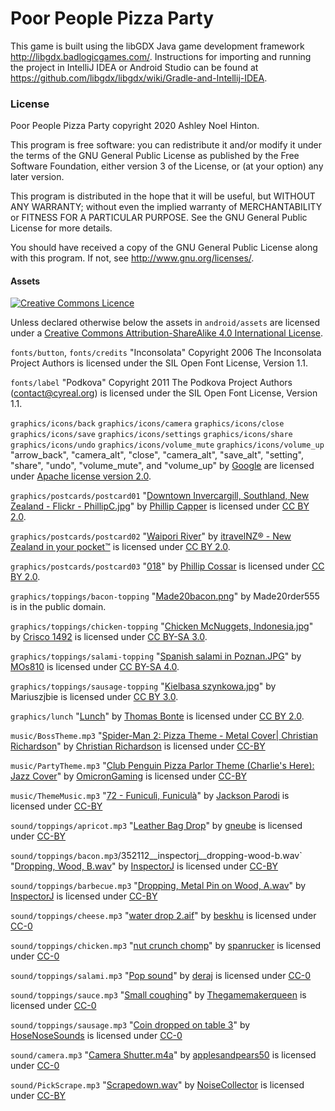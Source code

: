 # Poor People Pizza Party

This game is built using the libGDX Java game development
framework <http://libgdx.badlogicgames.com/>. Instructions for
importing and running the project in IntelliJ IDEA or Android Studio
can be found
at <https://github.com/libgdx/libgdx/wiki/Gradle-and-Intellij-IDEA>.

### License

Poor People Pizza Party copyright 2020 Ashley Noel Hinton.

This program is free software: you can redistribute it and/or modify
it under the terms of the GNU General Public License as published by
the Free Software Foundation, either version 3 of the License, or (at
your option) any later version.
          
This program is distributed in the hope that it will be useful, but
WITHOUT ANY WARRANTY; without even the implied warranty of
MERCHANTABILITY or FITNESS FOR A PARTICULAR PURPOSE.  See the GNU
General Public License for more details.
          
You should have received a copy of the GNU General Public License
along with this program.  If not, see <http://www.gnu.org/licenses/>.

#### Assets

[![Creative Commons Licence](https://i.creativecommons.org/l/by-sa/4.0/88x31.png)](http://creativecommons.org/licenses/by-sa/4.0/)

Unless declared otherwise below the assets in `android/assets` are licensed 
under a [Creative Commons Attribution-ShareAlike 4.0 International 
License](http://creativecommons.org/licenses/by-sa/4.0/).

`fonts/button`, `fonts/credits` "Inconsolata" Copyright 2006 The Inconsolata Project Authors
is licensed under the SIL Open Font License, Version 1.1.

`fonts/label` "Podkova" Copyright 2011 The Podkova Project Authors 
(contact@cyreal.org) is licensed under the SIL Open Font License, Version 1.1.

`graphics/icons/back` `graphics/icons/camera` `graphics/icons/close` 
`graphics/icons/save` `graphics/icons/settings` `graphics/icons/share` 
`graphics/icons/undo` `graphics/icons/volume_mute` `graphics/icons/volume_up`
"arrow_back", "camera_alt", "close", "camera_alt", "save_alt", "setting", "share", "undo", 
"volume_mute", and "volume_up" by 
[Google](https://material.io/tools/icons/) are licensed under 
[Apache license version 2.0](https://www.apache.org/licenses/LICENSE-2.0.html).

`graphics/postcards/postcard01`
"[Downtown Invercargill, Southland, New Zealand - Flickr - PhillipC.jpg](https://commons.wikimedia.org/wiki/File:Downtown_Invercargill,_Southland,_New_Zealand_-_Flickr_-_PhillipC.jpg)"
by [Phillip Capper](https://www.flickr.com/people/42033648@N00) is licensed
under [CC BY 2.0](https://creativecommons.org/licenses/by/2.0/deed.en).

`graphics/postcards/postcard02`
"[Waipori River](https://www.flickr.com/photos/itravelnz/28166819765/)"
by [itravelNZ® - New Zealand in your pocket™](https://www.flickr.com/photos/itravelnz/)
is licensed under [CC BY 2.0](https://creativecommons.org/licenses/by/2.0/).

`graphics/postcards/postcard03`
"[018](https://www.flickr.com/photos/93842075@N04/8596242513/)" 
by [Phillip Cossar](https://www.flickr.com/photos/93842075@N04/)
is licensed under [CC BY 2.0](https://creativecommons.org/licenses/by/2.0/). 

`graphics/toppings/bacon-topping`
"[Made20bacon.png](https://commons.wikimedia.org/wiki/File:Made20bacon.png)"
by Made20rder555 is in the public domain.

`graphics/toppings/chicken-topping`
"[Chicken McNuggets, Indonesia.jpg](https://commons.wikimedia.org/wiki/File:Chicken_McNuggets,_Indonesia.jpg)"
by [Crisco 1492](https://commons.wikimedia.org/wiki/User:Crisco_1492) is
licensed under
[CC BY-SA 3.0](https://creativecommons.org/licenses/by-sa/3.0/deed.en).

`graphics/toppings/salami-topping`
"[Spanish salami in Poznan.JPG](https://commons.wikimedia.org/wiki/File:Spanish_salami_in_Poznan.JPG)"
by [MOs810](https://commons.wikimedia.org/wiki/User:MOs810) is licensed under
[CC BY-SA 4.0](https://creativecommons.org/licenses/by-sa/4.0/deed.en).

`graphics/toppings/sausage-topping`
"[Kielbasa szynkowa.jpg](https://commons.wikimedia.org/wiki/File:Kielbasa_szynkowa.jpg)"
by Mariuszjbie is licensed under
[CC BY 3.0](https://creativecommons.org/licenses/by/3.0/deed.en).

`graphics/lunch`
"[Lunch](https://www.flickr.com/photos/thomasbonte/4956496553/in/photostream/)"
by [Thomas Bonte](https://www.flickr.com/photos/thomasbonte/) is licensed under
[CC BY 2.0](https://creativecommons.org/licenses/by/2.0/).

`music/BossTheme.mp3`
"[Spider-Man 2: Pizza Theme - Metal Cover| Christian Richardson](https://www.youtube.com/watch?v=t_Cod-6K3oA)" 
by 
[Christian Richardson](https://www.youtube.com/channel/UCx1oNbpQ9SuSYJoOrhEHlQw)
is licensed under 
[CC-BY](https://creativecommons.org/licenses/by/3.0/legalcode)

`music/PartyTheme.mp3`
"[Club Penguin Pizza Parlor Theme (Charlie's Here): Jazz Cover](https://www.youtube.com/watch?v=9rCwPsAdfO4)"
by
[OmicronGaming](https://www.youtube.com/channel/UCryKACitFpPVPiqvYH6pQBQ)
is licensed under 
[CC-BY](https://creativecommons.org/licenses/by/3.0/legalcode)

`music/ThemeMusic.mp3`
"[72 - Funiculì, Funiculà](https://www.youtube.com/watch?v=wNSKS0sjr00)"
by
[Jackson Parodi](https://www.youtube.com/channel/UC8XvpkRSLwtZc2A_oYQPAUA)
is licensed under 
[CC-BY](https://creativecommons.org/licenses/by/3.0/legalcode)

`sound/toppings/apricot.mp3`
"[Leather Bag Drop](https://freesound.org/people/gneube/sounds/315838/)"
by
[gneube](https://freesound.org/people/gneube/)
is licensed under
[CC-BY](http://creativecommons.org/licenses/by/3.0/)

`sound/toppings/bacon.mp3`/352112__inspectorj__dropping-wood-b.wav`
"[Dropping, Wood, B.wav](https://freesound.org/people/InspectorJ/sounds/352112/#)"
by
[InspectorJ](https://freesound.org/people/InspectorJ/)
is licensed under
[CC-BY](http://creativecommons.org/licenses/by/3.0/)

`sound/toppings/barbecue.mp3`
"[Dropping, Metal Pin on Wood, A.wav](https://freesound.org/people/InspectorJ/sounds/414437/)"
by
[InspectorJ](https://freesound.org/people/InspectorJ/)
is licensed under
[CC-BY](http://creativecommons.org/licenses/by/3.0/)

`sound/toppings/cheese.mp3`
"[water drop 2.aif](https://freesound.org/people/beskhu/sounds/273869/)"
by
[beskhu](https://freesound.org/people/beskhu/)
is licensed under
[CC-0](http://creativecommons.org/publicdomain/zero/1.0/)

`sound/toppings/chicken.mp3`
"[nut crunch
chomp](https://freesound.org/people/spanrucker/sounds/272239/)"
by
[spanrucker](https://freesound.org/people/spanrucker/)
is licensed under
[CC-0](http://creativecommons.org/publicdomain/zero/1.0/)

`sound/toppings/salami.mp3`
"[Pop sound](https://freesound.org/people/deraj/sounds/202230/)"
by
[deraj](https://freesound.org/people/deraj/)
is licensed under
[CC-0](http://creativecommons.org/publicdomain/zero/1.0/)

`sound/toppings/sauce.mp3`
"[Small coughing](https://freesound.org/people/Thegamemakerqueen/sounds/511662/)" 
by
[Thegamemakerqueen](https://freesound.org/people/Thegamemakerqueen/)
is licensed under
[CC-0](http://creativecommons.org/publicdomain/zero/1.0/)

`sound/toppings/sausage.mp3`
"[Coin dropped on table 3](https://freesound.org/people/HoseNoseSounds/sounds/510732/)"
by
[HoseNoseSounds](https://freesound.org/people/HoseNoseSounds/)
is licensed under
[CC-0](http://creativecommons.org/publicdomain/zero/1.0/)

`sound/camera.mp3`
"[Camera Shutter.m4a](https://freesound.org/people/applesandpears50/sounds/485711/)"
by
[applesandpears50](https://freesound.org/people/applesandpears50/)
is licensed under
[CC-0](http://creativecommons.org/publicdomain/zero/1.0/)

`sound/PickScrape.mp3`
"[Scrapedown.wav](https://freesound.org/people/NoiseCollector/sounds/4273/)"
by
[NoiseCollector](https://freesound.org/people/NoiseCollector/)
is licensed under
[CC-BY](http://creativecommons.org/licenses/by/3.0/)
